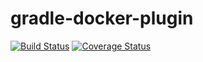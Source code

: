 # gradle-docker-plugin

[![Build Status](https://travis-ci.org/gesellix-docker/gradle-docker-plugin.svg)](https://travis-ci.org/gesellix-docker/gradle-docker-plugin)
[![Coverage Status](https://coveralls.io/repos/gesellix-docker/gradle-docker-plugin/badge.png)](https://coveralls.io/r/gesellix-docker/gradle-docker-plugin)
